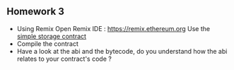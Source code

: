 ## Homework 3
- Using Remix
Open Remix IDE : https://remix.ethereum.org
Use the [simple storage contract](https://gist.github.com/extropyCoder/c0210a05d2e122c63bbe25d2477f95cd)
- Compile the contract
- Have a look at the abi and the bytecode, do you understand how the abi relates
to your contract's code ?
